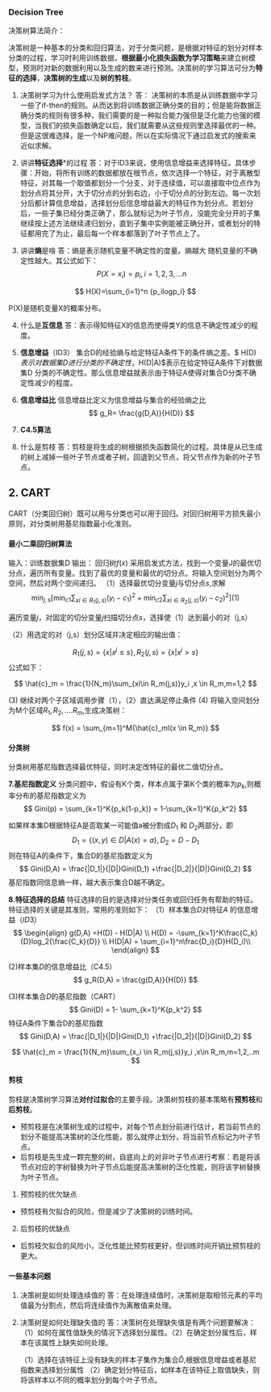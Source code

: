 ### Decision Tree


决策树算法简介：

决策树是一种基本的分类和回归算法，对于分类问题，是根据对特征的划分对样本分类的过程，学习时利用训练数据，**根据最小化损失函数为学习策略**来建立树模型，预测时对新的数据利用以及生成的数来进行预测。决策树的学习算法可分为**特征的选择**，**决策树的生成**以及**树的剪枝**。


1. 决策树学习为什么使用启发式方法？
答： 决策树的本质是从训练数据中学习一些了if-then的规则。从而达到将训练数据正确分类的目的；但是能将数据正确分类的规则有很多种，我们需要的是一种拟合能力强但是泛化能力也强的模型，当我们的损失函数确定以后，我们就需要从这些规则里选择最优的一种。但是这很难选择，是一个NP难问题，所以在实际情况下通过启发式的搜索来近似求解。

2. 讲讲**特征选择***的过程
 答：对于ID3来说，使用信息增益来选择特征。具体步骤：开始，将所有训练的数据都放在根节点，依次选择一个特征，对于离散型特征，对其每一个取值都划分一个分支，对于连续值，可以直接取中位点作为划分点将其分开，大于切分点的分到右边，小于切分点的分到左边。每一次划分后都计算信息增益，选择划分后信息增益最大的特征作为划分点。若划分后，一些子集已经分类正确了，那么就标记为叶子节点，没能完全分开的子集继续按上述方法继续递归划分，直到子集中实例能被正确分开，或者划分的特征都用完了为止，最后每一个样本都落到了叶子节点上了。

3. 讲讲**熵**是啥
答：熵是表示随机变量不确定性的度量。熵越大 随机变量的不确定性越大。其公式如下：
$$ P(X=x_i) =p_i, i=1,2,3,...n$$

$$
H(X)=\sum_{i=1}^n {p_ilogp_i}
$$

P(X)是随机变量X的概率分布。

4. 什么是**互信息**
答：表示得知特征X的信息而使得类Y的信息不确定性减少的程度。

5. **信息增益**（ID3）
集合D的经验熵与给定特征A条件下的条件熵之差。$ H(D)$表示对数据集D进行分类的不确定性，$H(D|A)$表示在给定特征A条件下对数据集D 分类的不确定性。那么信息增益就表示由于特征A使得对集合D分类不确定性减少的程度。 

6. **信息增益比**
信息增益比定义为信息增益与集合的经验熵之比
$$
g_R= \frac{g(D,A)}{H(D)}
$$

7. **C4.5算法**

8. 什么是剪枝
答：剪枝是将生成的树根据损失函数简化的过程。具体是从已生成的树上减掉一些叶子节点或者子树，回退到父节点，将父节点作为新的叶子节点。

## 2. CART
CART（分类回归树）既可以用与分类也可以用于回归。对回归树用平方损失最小原则，对分类树用基尼指数最小化准则。

#### 最小二乘回归树算法

输入：训练数据集D
输出： 回归树$f(x)$
采用启发式方法，找到一个变量J的最优切分点，遍历所有变量。找到了最优的变量和最优的切分点。将输入空间划分为两个空间，然后对两个空间递归。
（1）选择最优切分变量$j$与切分点$s$,求解
$$
\min_{j,s} \left[\min_{c1}\sum_{xi\in R_1(j,s)}(y_i-c_1)^2+\min_{c2}\sum_{xi\in R_2(j,s)}(y_i-c_2)^2 \right]   (1)
$$

 遍历变量$j$，对固定的切分变量$j$扫描切分点$s$，选择使（1）达到最小的对（j,s）
 
 （2）用选定的对（j,s）划分区域并决定相应的输出值：
 
$$
R_1(j,s) =\lbrace x|x^{j} \leq s \rbrace,  R_2(j,s) =\lbrace x|x^{j} \gt s \rbrace
$$
公式如下：

$$
\hat{c}_m = \frac{1}{N_m}\sum_{xi\in R_m(j,s)}y_i  ,x \in R_m,m=1,2
$$

(3) 继续对两个子区域调用步骤（1），（2）直达满足停止条件
(4) 将输入空间划分为M个区域$R_1, R_2,....R_m$,生成决策树：

$$
f(x) = \sum_{m=1}^M{\hat{c}_mI(x \in R_m)}
$$

####  分类树
分类树用基尼指数选择最优特征，同时决定改特征的最优二值切分点。

**7.基尼指数定义**
分类问题中，假设有K个类，样本点属于第K个类的概率为$p_k$,则概率分布的基尼指数定义为
$$
Gini(p) = \sum_{k=1}^K{p_k(1-p_k)} = 1-\sum_{k=1}^K{p_k^2}
$$

如果样本集D根据特征A是否取某一可能值a被分割成$D_1$ 和 $D_2$两部分，即
$$
D_1 = \lbrace (x,y) \in D| A(x)=a\rbrace,D_2 = D-D_1
$$
则在特征A的条件下，集合D的基尼指数定义为
$$
Gini(D,A) = \frac{|D_1|}{|D|}Gini(D_1) +\frac{|D_2|}{|D|}Gini(D_2)
$$
基尼指数同信息熵一样，越大表示集合D越不确定。

**8.特征选择的总结**
特征选择的目的是选择对分类任务或回归任务有帮助的特征。特征选择的关键是其准则，常用的准则如下：
（1）样本集合$D$对特征$A$ 的信息增益（$ID3$）
$$
\begin{align}
g(D,A) =H(D) - H(D|A) \\
H(D) = -\sum_{k=1}^K\frac{C_k}{D}log_2{\frac{C_k}{D}} \\
H(D|A) = \sum_{i=1}^n\frac{D_i}{D}H(D_i)\\
\end{align}
$$

(2)样本集$D$的信息增益比（C4.5）
$$
g_R(D,A) = \frac{g(D,A)}{H(D)}
$$

(3)样本集合$D$的基尼指数（CART）
$$
Gini(D) = 1- \sum_{k=1}^K{p_k^2}
$$
特征A条件下集合D的基尼指数
$$
Gini(D,A) = \frac{|D_1|}{|D|}Gini(D_1) +\frac{|D_2|}{|D|}Gini(D_2)
$$

$$
\hat{c}_m = \frac{1}{N_m}\sum_{x_i \in R_m(j,s)}y_i ,x\in R_m,m=1,2,..m
$$

####  剪枝

剪枝是决策树学习算法**对付过拟合**的主要手段。决策树剪枝的基本策略有**预剪枝**和**后剪枝**。
- 预剪枝是在决策树生成的过程中，对每个节点划分前进行估计，若当前节点的划分不能提高决策树的泛化性能，那么就停止划分，将当前节点标记为叶子节点。
- 后剪枝是先生成一颗完整的树，自底向上的对非叶子节点进行考察：若是将该节点对应的字树替换为叶子节点后能提高决策树的泛化性能，则将该字树替换为叶子节点。

1. 预剪枝的优欠缺点
- 预剪枝有欠拟合的风险，但是减少了决策树的训练时间。
2. 后剪枝的优缺点
- 后剪枝欠拟合的风险小，泛化性能比预剪枝更好，但训练时间开销比预剪枝的更大。 

#### 一些基本问题
1. 决策树是如何处理连续值的
答：在处理连续值时，决策树是取相邻元素的平均值最为分割点，然后将连续值作为离散值来处理。

2. 决策树是如何处理缺失值的
答：决策树在处理缺失值是有两个问题要解决：（1）如何在属性值缺失的情况下选择划分属性。（2）在确定划分属性后，样本在该属性上缺失如何处理。

    （1）选择在该特征上没有缺失的样本子集作为集合$\hat{D}$,根据信息增益或者基尼指数来选择划分属性
    （2）确定划分特征后，如样本在该特征上取值缺失，则将该样本以不同的概率划分到每个叶子节点。




